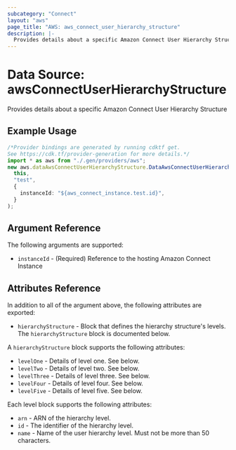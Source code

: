```yaml
---
subcategory: "Connect"
layout: "aws"
page_title: "AWS: aws_connect_user_hierarchy_structure"
description: |-
  Provides details about a specific Amazon Connect User Hierarchy Structure
---
```


# Data Source: awsConnectUserHierarchyStructure

Provides details about a specific Amazon Connect User Hierarchy Structure

## Example Usage

```typescript
/*Provider bindings are generated by running cdktf get.
See https://cdk.tf/provider-generation for more details.*/
import * as aws from "./.gen/providers/aws";
new aws.dataAwsConnectUserHierarchyStructure.DataAwsConnectUserHierarchyStructure(
  this,
  "test",
  {
    instanceId: "${aws_connect_instance.test.id}",
  }
);

```

## Argument Reference

The following arguments are supported:

* `instanceId` - (Required) Reference to the hosting Amazon Connect Instance

## Attributes Reference

In addition to all of the argument above, the following attributes are exported:

* `hierarchyStructure` - Block that defines the hierarchy structure's levels. The `hierarchyStructure` block is documented below.

A `hierarchyStructure` block supports the following attributes:

* `levelOne` - Details of level one. See below.
* `levelTwo` - Details of level two. See below.
* `levelThree` - Details of level three. See below.
* `levelFour` - Details of level four. See below.
* `levelFive` - Details of level five. See below.

Each level block supports the following attributes:

* `arn` -  ARN of the hierarchy level.
* `id` -  The identifier of the hierarchy level.
* `name` - Name of the user hierarchy level. Must not be more than 50 characters.
